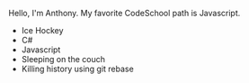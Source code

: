 Hello, I'm Anthony.  My favorite CodeSchool path is Javascript.
* Ice Hockey
* C#
* Javascript
* Sleeping on the couch
* Killing history using git rebase